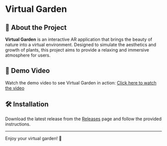 # Virtual Garden

## 🌿 About the Project
**Virtual Garden** is an interactive AR application that brings the beauty of nature into a virtual environment. Designed to simulate the aesthetics and growth of plants, this project aims to provide a relaxing and immersive atmosphere for users.

## 🎥 Demo Video
Watch the demo video to see Virtual Garden in action:
[Click here to watch the video](https://unimi2013-my.sharepoint.com/:v:/g/personal/matteoluigigiovanni_rigat_studenti_unimi_it/EdKc44q0beVBrZUIElieSG0BLJiEx84AENoR010FY3BZ7A?nav=eyJyZWZlcnJhbEluZm8iOnsicmVmZXJyYWxBcHAiOiJPbmVEcml2ZUZvckJ1c2luZXNzIiwicmVmZXJyYWxBcHBQbGF0Zm9ybSI6IldlYiIsInJlZmVycmFsTW9kZSI6InZpZXciLCJyZWZlcnJhbFZpZXciOiJNeUZpbGVzTGlua0NvcHkifX0&e=w4ONLl)

## 🛠️ Installation
Download the latest release from the [Releases](https://github.com/jackmonta/virtual-garden/releases) page and follow the provided instructions.

---

Enjoy your virtual garden! 🌱

